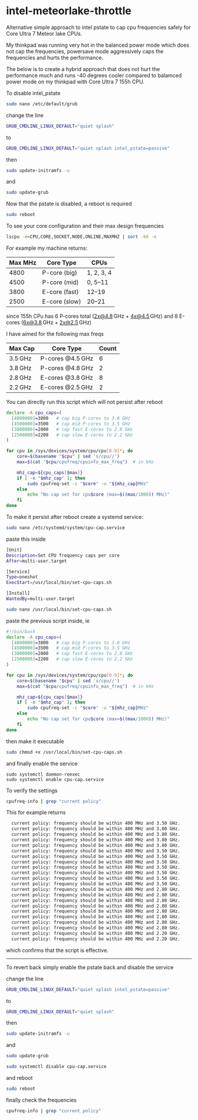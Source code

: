 # intel-meteorlake-throttle
Alternative simple approach to intel pstate to cap cpu frequencies safely for Core Ultra 7 Meteor lake CPUs. 

My thinkpad was running very hot in the balanced power mode which does not cap the frequencies, powersave mode aggressively caps the frequencies and hurts the performance.

The below is to create a hybrid approach that does not hurt the performance much and runs -40 degrees cooler compared to balamced power mode on my thinkpad with Core Ultra 7 155h CPU.

To disable intel_pstate
```bash
sudo nano /etc/default/grub
```
change the line 
```bash
GRUB_CMDLINE_LINUX_DEFAULT="quiet splash"
```
to
```bash
GRUB_CMDLINE_LINUX_DEFAULT="quiet splash intel_pstate=passive"
```
then
```bash
sudo update-initramfs -u
```
and
```bash
sudo update-grub
```
Now that the pstate is disabled, a reboot is required

```bash
sudo reboot
```
To see your core configuration and their max design frequencies 
```bash
lscpu -e=CPU,CORE,SOCKET,NODE,ONLINE,MAXMHZ | sort -k6 -n
```
For example my machine returns:

| Max MHz | Core Type | CPUs |
| ------- | -------------- | ---------- |
| 4800    | P-core (big)     | 1, 2, 3, 4 |
| 4500    | P-core (mid)     | 0, 5–11    |
| 3800    | E-core (fast)    | 12–19      |
| 2500    | E-core (slow)    | 20–21      |

since  155h CPu has 6 P-cores total (2x@4.8 GHz + 4x@4.5 GHz) and 8 E-cores (6x@3.8 GHz + 2x@2.5 GHz)

I have aimed for the following max freqs

| Max Cap | Core Type        | Count |
| ------- | ---------------- | ----- |
| 3.5 GHz | P-cores @4.5 GHz | 6     |
| 3.8 GHz | P-cores @4.8 GHz | 2     |
| 2.8 GHz | E-cores @3.8 GHz | 8     |
| 2.2 GHz | E-cores @2.5 GHz | 2     |

You can directly run this script which will not persist after reboot
```bash
declare -A cpu_caps=(
  [4800000]=3800   # cap big P-cores to 3.8 GHz
  [4500000]=3500   # cap mid P-cores to 3.5 GHz
  [3800000]=2800   # cap fast E-cores to 2.8 GHz
  [2500000]=2200   # cap slow E-cores to 2.2 GHz
)

for cpu in /sys/devices/system/cpu/cpu[0-9]*; do
    core=$(basename "$cpu" | sed 's/cpu//')
    max=$(cat "$cpu/cpufreq/cpuinfo_max_freq")  # in kHz

    mhz_cap=${cpu_caps[$max]}
    if [ -n "$mhz_cap" ]; then
        sudo cpufreq-set -c "$core" -u "${mhz_cap}MHz"
    else
        echo "No cap set for cpu$core (max=$((max/1000)) MHz)"
    fi
done
```

To make it persist after reboot create a systemd service:
```bash
sudo nano /etc/systemd/system/cpu-cap.service
```
paste this inside
```bash
[Unit]
Description=Set CPU frequency caps per core
After=multi-user.target

[Service]
Type=oneshot
ExecStart=/usr/local/bin/set-cpu-caps.sh

[Install]
WantedBy=multi-user.target
```

```bash
sudo nano /usr/local/bin/set-cpu-caps.sh
```
paste the previous script inside, ie
```bash
#!/bin/bash
declare -A cpu_caps=(
  [4800000]=3800   # cap big P-cores to 3.8 GHz
  [4500000]=3500   # cap mid P-cores to 3.5 GHz
  [3800000]=2800   # cap fast E-cores to 2.8 GHz
  [2500000]=2200   # cap slow E-cores to 2.2 GHz
)

for cpu in /sys/devices/system/cpu/cpu[0-9]*; do
    core=$(basename "$cpu" | sed 's/cpu//')
    max=$(cat "$cpu/cpufreq/cpuinfo_max_freq")  # in kHz

    mhz_cap=${cpu_caps[$max]}
    if [ -n "$mhz_cap" ]; then
        sudo cpufreq-set -c "$core" -u "${mhz_cap}MHz"
    else
        echo "No cap set for cpu$core (max=$((max/1000)) MHz)"
    fi
done
```
then make it executable
```bash
sudo chmod +x /usr/local/bin/set-cpu-caps.sh
```
and finally enable the service
```
sudo systemctl daemon-reexec
sudo systemctl enable cpu-cap.service
```

To verify the settings
```bash
cpufreq-info | grep "current policy"
```
This for example returns 
```bash
  current policy: frequency should be within 400 MHz and 3.50 GHz.
  current policy: frequency should be within 400 MHz and 3.80 GHz.
  current policy: frequency should be within 400 MHz and 3.80 GHz.
  current policy: frequency should be within 400 MHz and 3.80 GHz.
  current policy: frequency should be within 400 MHz and 3.80 GHz.
  current policy: frequency should be within 400 MHz and 3.50 GHz.
  current policy: frequency should be within 400 MHz and 3.50 GHz.
  current policy: frequency should be within 400 MHz and 3.50 GHz.
  current policy: frequency should be within 400 MHz and 3.50 GHz.
  current policy: frequency should be within 400 MHz and 3.50 GHz.
  current policy: frequency should be within 400 MHz and 3.50 GHz.
  current policy: frequency should be within 400 MHz and 3.50 GHz.
  current policy: frequency should be within 400 MHz and 2.80 GHz.
  current policy: frequency should be within 400 MHz and 2.80 GHz.
  current policy: frequency should be within 400 MHz and 2.80 GHz.
  current policy: frequency should be within 400 MHz and 2.80 GHz.
  current policy: frequency should be within 400 MHz and 2.80 GHz.
  current policy: frequency should be within 400 MHz and 2.80 GHz.
  current policy: frequency should be within 400 MHz and 2.80 GHz.
  current policy: frequency should be within 400 MHz and 2.80 GHz.
  current policy: frequency should be within 400 MHz and 2.20 GHz.
  current policy: frequency should be within 400 MHz and 2.20 GHz.
```
which confirms that the script is effective. 

---

To revert back simply enable the pstate back and disable the service

change the line 
```bash
GRUB_CMDLINE_LINUX_DEFAULT="quiet splash intel_pstate=passive"
```
to
```bash
GRUB_CMDLINE_LINUX_DEFAULT="quiet splash"
```
then
```bash
sudo update-initramfs -u
```
and
```bash
sudo update-grub
```
```bash
sudo systemctl disable cpu-cap.service
```
and reboot
```bash
sudo reboot
```
finally check the frequencies
```bash
cpufreq-info | grep "current policy"
```

